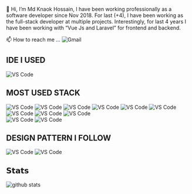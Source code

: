 👋 Hi, I’m Md Knaok Hossain, I have been working professionally as a software developer since Nov 2018. For last (+4), I have been working as the full-stack developer at multiple projects. Interestingly, for last 4 years I have been working with “Vue Js and Laravel” for frontend and backend. 

📫 How to reach me ... ![Gmail](https://img.shields.io/badge/-kanokhossain.se@gmail.com-EA4335?style=flat-square&logoColor=black&logo=mail.ru&link=kanokhossain.se@gmail.com)

## IDE I USED
![VS Code](https://img.shields.io/badge/-VSCode-%23007ACC?style=flat-square&logo=visual-studio-code)

## MOST USED STACK
![VS Code](https://img.shields.io/badge/Vue%20Js-Javascript-green)
![VS Code](https://img.shields.io/badge/NUXT%20JS-%20-brightgreen)
![VS Code](https://img.shields.io/badge/Angular%20JS-%20-brightgreen)
![VS Code](https://img.shields.io/badge/REST%20API-%20-brightgreen)
![VS Code](https://img.shields.io/badge/Swagger-%20-brightgreen)
![VS Code](https://img.shields.io/badge/MYSQL-%20-brightgreen)
![VS Code](https://img.shields.io/badge/AWS-%20-brightgreen)
![VS Code](https://img.shields.io/badge/DIGITAL%20OCEAN-%20-brightgreen)
![VS Code](https://img.shields.io/badge/Laravel-Php-green)<br />
![VS Code](https://img.shields.io/badge/ES6-%20-green)
![VS Code](https://img.shields.io/badge/Livewire-%20-brightgreen)

## DESIGN PATTERN I FOLLOW
![VS Code](https://img.shields.io/badge/SOLID-%20-brightgreen)
![VS Code](https://img.shields.io/badge/DRY-%20-brightgreen)


## 𝗦𝘁𝗮𝘁𝘀
![github stats](https://github-readme-stats.vercel.app/api?username=MdKanokHossain&hide=issues&show_icons=true&include_all_commits=true&count_private=true)
<!-- 
[![Top Langs](https://github-readme-stats.vercel.app/api/top-langs/?username=MdkanokHossain&layout=compact)](https://github.com/anuraghazra/github-readme-stats)
![](https://komarev.com/ghpvc/?username=MdkanokHossain&label=PROFILE+VIEWS)
 -->
<!--
- 👀 I’m interested in ... 
- 🌱 I’m currently learning ...
- 💞️ I’m looking to collaborate on ...
- 📫 How to reach me ...
-->
<!---
MdkanokHossain/MdkanokHossain is a ✨ special ✨ repository because its `README.md` (this file) appears on your GitHub profile.
You can click the Preview link to take a look at your changes.
--->

